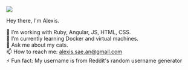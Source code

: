 <img src="https://res.cloudinary.com/dzwpbkn3u/image/upload/v1636200898/fig_caobfj.png">

Hey there, I'm Alexis.

🔭 I’m working with Ruby, Angular, JS, HTML, CSS.<br>
🌱 I’m currently learning Docker and virtual machines.<br>
💬 Ask me about my cats.<br>
📫 How to reach me: alexis.sae.an@gmail.com<br>
⚡ Fun fact: My username is from Reddit's random username generator<br>
